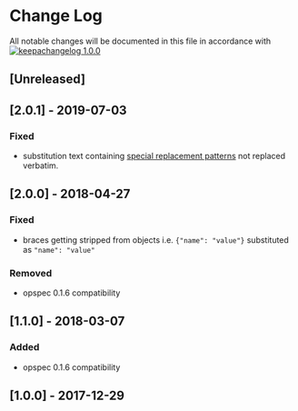 # Change Log

All notable changes will be documented in this file in accordance with
[![keepachangelog 1.0.0](https://img.shields.io/badge/keepachangelog-1.0.0-brightgreen.svg)](http://keepachangelog.com/en/1.0.0/)

## \[Unreleased]

## \[2.0.1] - 2019-07-03

### Fixed

- substitution text containing [special replacement patterns](https://developer.mozilla.org/en-US/docs/Web/JavaScript/Reference/Global_Objects/String/replace#Specifying_a_string_as_a_parameter) not replaced verbatim.

## \[2.0.0] - 2018-04-27

### Fixed

- braces getting stripped from objects i.e. `{"name": "value"}` substituted as `"name": "value"`

### Removed

- opspec 0.1.6 compatibility

## \[1.1.0] - 2018-03-07

### Added

- opspec 0.1.6 compatibility

## \[1.0.0] - 2017-12-29

